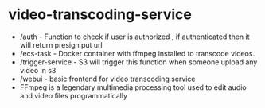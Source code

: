 # video-transcoding-service


- /auth - Function to check if user is authorized , if authenticated then it will return presign put url
- /ecs-task - Docker container with ffmpeg installed to transcode videos.
- /trigger-service - S3 will trigger this function when someone upload any video in s3
- /webui - basic frontend for video transcoding service
- FFmpeg is a legendary multimedia processing tool used to edit audio and video files programmatically


